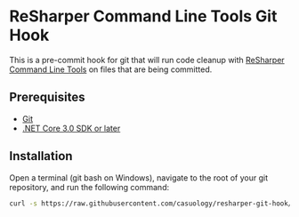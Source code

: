 # ReSharper Command Line Tools Git Hook

This is a pre-commit hook for git that will run code cleanup with [ReSharper Command Line Tools](https://www.jetbrains.com/help/resharper/ReSharper_Command_Line_Tools.html) on files that are being committed.

## Prerequisites

- [Git](https://git-scm.com/downloads)
- [.NET Core 3.0 SDK or later](https://dotnet.microsoft.com/download/dotnet/thank-you/sdk-3.1.403-windows-x64-installer)

## Installation

Open a terminal (git bash on Windows), navigate to the root of your git repository, and run the following command:

```bash
curl -s https://raw.githubusercontent.com/casuology/resharper-git-hook/main/install.sh | bash
```
